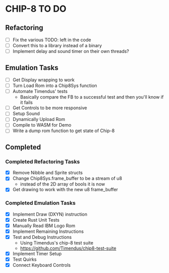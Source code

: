 # CHIP-8 TO DO

## Refactoring

- [ ] Fix the various TODO: left in the code
- [ ] Convert this to a library instead of a binary
- [ ] Implement delay and sound timer on their own threads?

## Emulation Tasks

- [ ] Get Display wrapping to work
- [ ] Turn Load Rom into a Chip8Sys function
- [ ] Automate Timendus' tests
  - Basically compare the FB to a successful test and then you'll know if it fails
- [ ] Get Controls to be more responsive
- [ ] Setup Sound
- [ ] Dynamically Upload Rom
- [ ] Compile to WASM for Demo
- [ ] Write a dump rom function to get state of Chip-8

## Completed

### Completed Refactoring Tasks

- [x] Remove Nibble and Sprite structs
- [x] Change Chip8Sys.frame_buffer to be a stream of u8
  - instead of the 2D array of bools it is now
- [x] Get drawing to work with the new u8 frame_buffer

### Completed Emulation Tasks

- [x] Implement Draw (DXYN) instruction
- [x] Create Rust Unit Tests
- [x] Manually Read IBM Logo Rom
- [x] Implement Remaining Instructions
- [x] Test and Debug Instructions
  - Using Timendus's chip-8 test suite
  - <https://github.com/Timendus/chip8-test-suite>
- [x] Implement Timer Setup
- [x] Test Quirks
- [x] Connect Keyboard Controls
